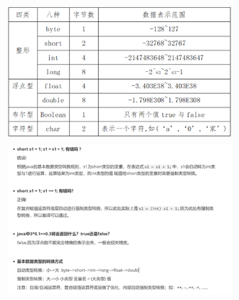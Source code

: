 ![img](./Java%E5%9F%BA%E7%A1%80.assets/419f2543c98844659aa6f0a66ac7b88c.png)

![image-20230625151822640](./Java%E5%9F%BA%E7%A1%80.assets/image-20230625151822640.png)